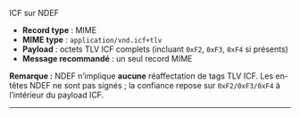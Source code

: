 ICF sur NDEF

- **Record type** : MIME
- **MIME type** : `application/vnd.icf+tlv`
- **Payload** : octets TLV ICF complets (incluant `0xF2`, `0xF3`, `0xF4` si présents)
- **Message recommandé** : un seul record MIME

**Remarque :** NDEF n’implique **aucune** réaffectation de tags TLV ICF. Les en-têtes NDEF ne sont pas signés ; la confiance repose sur `0xF2/0xF3/0xF4` à l’intérieur du payload ICF.

---